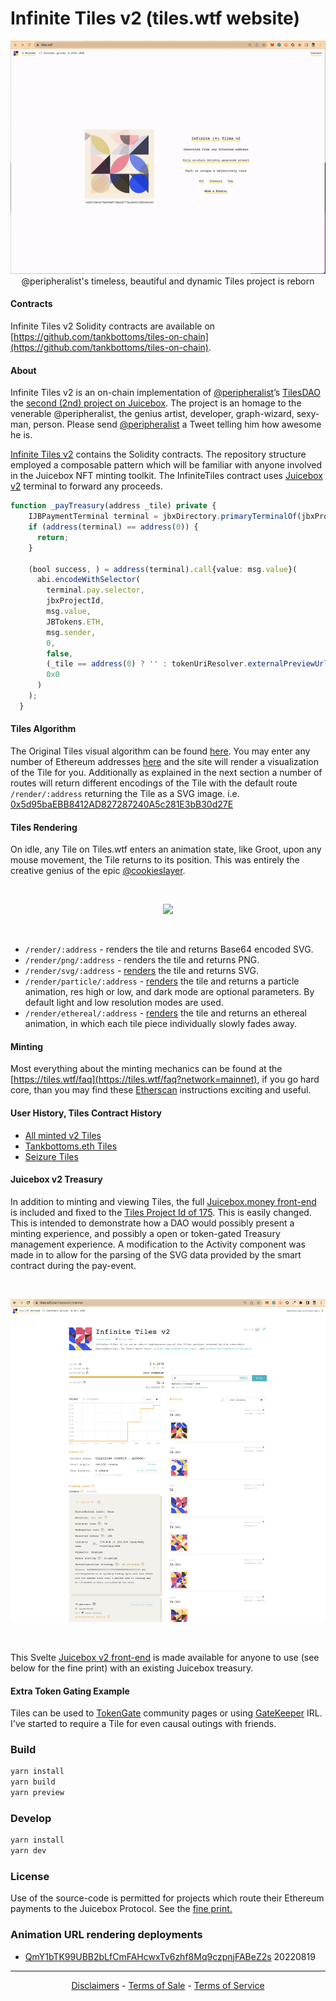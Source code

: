 # Infinite Tiles v2 (tiles.wtf website)

<p align="center">
  <img src="docs/imgs/website-tiles.gif" /><br/>
  <caption>@peripheralist's timeless, beautiful and dynamic Tiles project is reborn</caption>
</p>

#### Contracts

Infinite Tiles v2 Solidity contracts are available on [https://github.com/tankbottoms/tiles-on-chain](https://github.com/tankbottoms/tiles-on-chain).

#### About

Infinite Tiles v2 is an on-chain implementation of [@peripheralist](https://twitter.com/peripheralist)’s [TilesDAO](https://github.com/TileDAO) the [second (2nd) project on Juicebox](https://juicebox.money/#/p/tiles). The project is an homage to the venerable @peripheralist, the genius artist, developer, graph-wizard, sexy-man, person. Please send [@peripheralist](https://twitter.com/peripheralist) a Tweet telling him how awesome he is.

[Infinite Tiles v2](https://github.com/tankbottoms/tiles-on-chain) contains the Solidity contracts. The repository structure employed a composable pattern which will be familiar with anyone involved in the Juicebox NFT minting toolkit. The InfiniteTiles contract uses [Juicebox v2](https://juicebox.wtf/projects/175) terminal to forward any proceeds.

```typescript
function _payTreasury(address _tile) private {
    IJBPaymentTerminal terminal = jbxDirectory.primaryTerminalOf(jbxProjectId, JBTokens.ETH);
    if (address(terminal) == address(0)) {
      return;
    }

    (bool success, ) = address(terminal).call{value: msg.value}(
      abi.encodeWithSelector(
        terminal.pay.selector,
        jbxProjectId,
        msg.value,
        JBTokens.ETH,
        msg.sender,
        0,
        false,
        (_tile == address(0) ? '' : tokenUriResolver.externalPreviewUrl(_tile)),
        0x0
      )
    );
  }

```

#### Tiles Algorithm

The Original Tiles visual algorithm can be found [here](https://github.com/tankbottoms/tiles-wtf-gallery/blob/main/src/tiles/tilesStandalone.ts). You may enter any number of Ethereum addresses [here](https://tiles.wtf/mint?network=mainnet) and the site will render a visualization of the Tile for you. Additionally as explained in the next section a number of routes will return different encodings of the Tile with the default route `/render/:address` returning the Tile as a SVG image. i.e. [0x5d95baEBB8412AD827287240A5c281E3bB30d27E](https://tiles.wtf/render/0x5d95baEBB8412AD827287240A5c281E3bB30d27E)

#### Tiles Rendering

On idle, any Tile on Tiles.wtf enters an animation state, like Groot, upon any mouse movement, the Tile returns to its position. This was entirely the creative genius of the epic [@cookieslayer](https://github.com/webel).

<br />
<p align="center">
  <img src="docs/imgs/peri-tile.gif" width=350>
<p>
<br />

- `/render/:address` - renders the tile and returns Base64 encoded SVG.
- `/render/png/:address` - renders the tile and returns PNG.
- `/render/svg/:address` - [renders](https://tiles.wtf/render/svg/0x5d95baEBB8412AD827287240A5c281E3bB30d27E) the tile and returns SVG.
- `/render/particle/:address` - [renders](https://tiles.wtf/render/particle/0x5d95baEBB8412AD827287240A5c281E3bB30d27E) the tile and returns a particle animation, res high or low, and dark mode are optional parameters. By default light and low resolution modes are used.
- `/render/ethereal/:address` - [renders](https://tiles.wtf/render/ethereal/0x5d95baEBB8412AD827287240A5c281E3bB30d27E) the tile and returns an ethereal animation, in which each tile piece individually slowly fades away.

#### Minting

Most everything about the minting mechanics can be found at the [https://tiles.wtf/faq](https://tiles.wtf/faq?network=mainnet), if you go hard core, than you may find these [Etherscan](https://tiles.wtf/faq/etherscan) instructions exciting and useful.

#### User History, Tiles Contract History

- [All minted v2 Tiles](https://tiles.wtf/history?network=mainnet)
- [Tankbottoms.eth Tiles](https://tiles.wtf/history/0x5d95baebb8412ad827287240a5c281e3bb30d27e?network=mainnet)
- [Seizure Tiles](https://tiles.wtf/seizures?network=mainnet)

#### Juicebox v2 Treasury

In addition to minting and viewing Tiles, the full [Juicebox.money front-end](https://juicebox.wtf/projects/175) is included and fixed to the [Tiles Project Id of 175](https://juicebox.wtf/projects/175). This is easily changed. This is intended to demonstrate how a DAO would possibly present a minting experience, and possibly a open or token-gated Treasury management experience. A modification to the Activity component was made in to allow for the parsing of the SVG data provided by the smart contract during the pay-event.

<br />
<p align="center">
<img src="./docs/imgs/tiles-juicebox.wtf.png" alt="Juicebox" width="800"/>
</p>
<br />

This Svelte [Juicebox v2 front-end](https://github.com/tankbottoms/tiles-wtf-gallery/tree/main/src/juicebox) is made available for anyone to use (see below for the fine print) with an existing Juicebox treasury.

#### Extra Token Gating Example

Tiles can be used to [TokenGate](https://github.com/tankbottoms/tiles-wtf-gallery/blob/main/src/components/TokenGated.svelte) community pages or using [GateKeeper](https://gatekeep.it/) IRL. I've started to require a Tile for even causal outings with friends.

### Build

```bash
yarn install
yarn build
yarn preview
```

### Develop

```bash
yarn install
yarn dev
```

### License

Use of the source-code is permitted for projects which route their Ethereum payments to the Juicebox Protocol. See the [fine print.](./LICENSE)

### Animation URL rendering deployments

- [QmY1bTK99UBB2bLfCmFAHcwxTv6zhf8Mq9czpnjFABeZ2s](https://ipfs.io/ipfs/QmY1bTK99UBB2bLfCmFAHcwxTv6zhf8Mq9czpnjFABeZ2s/0x5d95baEBB8412AD827287240A5c281E3bB30d27E) 20220819

---

<p align="center">
<a href="https://juicebox.wtf/disclaimers?network=mainnet">Disclaimers</a> -
<a href="http://tiles.wtf/tos?network=mainnet">Terms of Sale</a> -
<a href="https://juicebox.wtf/terms-of-service?network=mainnet">Terms of Service</a>
</p>
